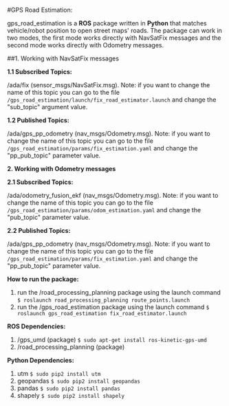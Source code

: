 #GPS Road Estimation:

gps_road_estimation is a **ROS** package written in **Python** that matches vehicle/robot position to open street maps' roads. The package can work in two modes, the first mode works directly with NavSatFix messages and the second mode works directly with Odometry messages.

##1. Working with NavSatFix messages

**1.1 Subscribed Topics:**

/ada/fix (sensor_msgs/NavSatFix.msg). Note: if you want to change the name of this topic you can go to the file `/gps_road_estimation/launch/fix_road_estimator.launch` and change the "sub_topic" argument value.

**1.2 Published Topics:**

/ada/gps_pp_odometry (nav_msgs/Odometry.msg). Note: if you want to change the name of this topic you can go to the file `/gps_road_estimation/params/fix_estimation.yaml` and change the "pp_pub_topic" parameter value.

**2. Working with Odometry messages**

**2.1 Subscribed Topics:**

/ada/odometry_fusion_ekf (nav_msgs/Odometry.msg). Note: if you want to change the name of this topic you can go to the file `/gps_road_estimation/params/odom_estimation.yaml` and change the "pub_topic" parameter value.

**2.2 Published Topics:**

/ada/gps_pp_odometry (nav_msgs/Odometry.msg). Note: if you want to change the name of this topic you can go to the file `/gps_road_estimation/params/fix_estimation.yaml` and change the "pp_pub_topic" parameter value.

**How to run the package:**

1. run the /road_processing_planning package using the launch command `$ roslaunch road_processing_planning route_points.launch`
2. run the /gps_road_estimation package using the launch command `$ roslaunch gps_road_estimation fix_road_estimator.launch`

**ROS Dependencies:**

1. /gps_umd (package) `$ sudo apt-get install ros-kinetic-gps-umd`
2. /road_processing_planning (package)

**Python Dependencies:**

1. utm `$ sudo pip2 install utm`
2. geopandas `$ sudo pip2 install geopandas`
3. pandas `$ sudo pip2 install pandas`
4. shapely `$ sudo pip2 install shapely`
